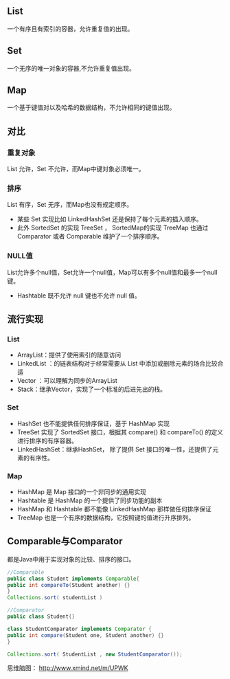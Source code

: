 ## List
一个有序且有索引的容器，允许重复值的出现。
## Set
一个无序的唯一对象的容器,不允许重复值出现。
## Map
一个基于键值对以及哈希的数据结构，不允许相同的键值出现。

## 对比

### 重复对象
List 允许，Set 不允许，而Map中键对象必须唯一。
### 排序
List 有序，Set 无序，而Map也没有规定顺序。

- 某些 Set 实现比如 LinkedHashSet 还是保持了每个元素的插入顺序。
- 此外 SortedSet  的实现 TreeSet ， SortedMap的实现 TreeMap 也通过 Comparator  或者 Comparable 维护了一个排序顺序。

### NULL值
List允许多个null值，Set允许一个null值，Map可以有多个null值和最多一个null键。

- Hashtable 既不允许 null 键也不允许 null 值。

## 流行实现

### List

- ArrayList：提供了使用索引的随意访问
- LinkedList ：的链表结构对于经常需要从 List 中添加或删除元素的场合比较合适
- Vector ：可以理解为同步的ArrayList
- Stack：继承Vector，实现了一个标准的后进先出的栈。

### Set

- HashSet 也不能提供任何排序保证，基于 HashMap 实现
- TreeSet 实现了 SortedSet 接口，根据其 compare() 和 compareTo() 的定义进行排序的有序容器。
- LinkedHashSet：继承HashSet， 除了提供 Set 接口的唯一性，还提供了元素的有序性。

### Map

- HashMap 是 Map 接口的一个非同步的通用实现
- Hashtable 是 HashMap 的一个提供了同步功能的副本
- HashMap 和 Hashtable 都不能像 LinkedHashMap 那样做任何排序保证
- TreeMap 也是一个有序的数据结构，它按照键的值进行升序排列。

##   Comparable与Comparator

都是Java中用于实现对象的比较、排序的接口。
```java
//Comparable
public class Student implements Comparable{
public int compareTo(Student another) {}
}
Collections.sort( studentList )

//Comparator
public class Student{}

class StudentComparator implements Comparator { 
public int compare(Student one, Student another) {}
}

Collections.sort( StudentList , new StudentComparator());
```

思维脑图： http://www.xmind.net/m/UPWK





